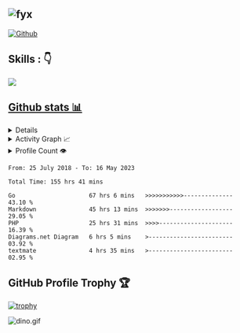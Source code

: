 <!-- ## ![[Typing SVG](https://readme-typing-svg.demolab.com?font=Silkscreen&size=16&pause=500&color=D83B7D&background=14132100&width=435&lines=%F0%9F%98%84+Hi+there%2C+I'm+fanyixuan%2C+Welcome~~+%F0%9F%91%8B;I+will+try+my+best%EF%BC%8Cto+be+the+best.;I+%E2%9D%A4+Open+Source)](https://git.io/typing-svg) -->
## ![fyx](https://readme-typing-svg.demolab.com/?font=Silkscreen&size=16&pause=500&color=D83B7D&background=14132100&width=435&lines=%F0%9F%98%84+Hi+there%2C+I%27m+fanyixuan%2C+Welcome~~+%F0%9F%91%8B;I+will+try+my+best%EF%BC%8Cto+be+the+best.;I+%E2%9D%A4+Open+Source)

[![Github](https://img.shields.io/github/followers/fanyixuanf?label=Follow&style=social)](https://github.com/fanyixuanf)

## Skills :  👇
<!--
<img src="https://img.shields.io/badge/HTML5-E34F26?style=for-the-badge&logo=html5&logoColor=white"/>
<img src="https://img.shields.io/badge/CSS-239120?&style=for-the-badge&logo=css3&logoColor=white"/>
<img src="https://img.shields.io/badge/JavaScript-F7DF1E?style=for-the-badge&logo=javascript&logoColor=white"/>
<img src="https://img.shields.io/badge/vuejs-%2335495e.svg?style=for-the-badge&logo=vuedotjs&logoColor=%234FC08D"/>
<img src="https://img.shields.io/badge/angular-%23DD0031.svg?style=for-the-badge&logo=angular&logoColor=white"/>
<img src="https://img.shields.io/badge/php-%23777BB4.svg?style=for-the-badge&logo=php&logoColor=white"/> 
<img src="https://img.shields.io/badge/laravel-%23FF2D20.svg?style=for-the-badge&logo=laravel&logoColor=white"/> 
<img src="https://img.shields.io/badge/go-%2300ADD8.svg?style=for-the-badge&logo=go&logoColor=white"/>
<img src="https://img.shields.io/badge/lua-%232C2D72.svg?style=for-the-badge&logo=lua&logoColor=white"/>
<img src="https://img.shields.io/badge/mysql-%2300f.svg?style=for-the-badge&logo=mysql&logoColor=white"/>
<img src="https://img.shields.io/badge/redis-%23DD0031.svg?style=for-the-badge&logo=redis&logoColor=white"/>
<img src="https://img.shields.io/badge/MariaDB-003545?style=for-the-badge&logo=mariadb&logoColor=white"/>
<img src="https://img.shields.io/badge/markdown-%23000000.svg?style=for-the-badge&logo=markdown&logoColor=white"/>
<img src="https://img.shields.io/badge/kubernetes-%23326ce5.svg?style=for-the-badge&logo=kubernetes&logoColor=white"/>
<img src="https://img.shields.io/badge/docker-%230db7ed.svg?style=for-the-badge&logo=docker&logoColor=white"/>
<img src="https://img.shields.io/badge/-selenium-%43B02A?style=for-the-badge&logo=selenium&logoColor=white"/>
<img src="https://img.shields.io/badge/git-%23F05033.svg?style=for-the-badge&logo=git&logoColor=white"/>
<img src="https://img.shields.io/badge/-ElasticSearch-005571?style=for-the-badge&logo=elasticsearch"/>
<img src="https://img.shields.io/badge/Postman-FF6C37?style=for-the-badge&logo=postman&logoColor=white"/>
<img src="https://img.shields.io/badge/nginx-%23009639.svg?style=for-the-badge&logo=nginx&logoColor=white"/>
<img src="https://img.shields.io/badge/Rabbitmq-FF6600?style=for-the-badge&logo=rabbitmq&logoColor=white"/>
-->
<p align="left">
  <a href="https://skillicons.dev">
    <img src="https://skillicons.dev/icons?i=git,docker,angular,azure,bash,css,docker,electron,github,gitlab,go,html,js,jquery,laravel,linux,lua,md,mongodb,mysql,nginx,nodejs,php,py,redis,selenium,ts,unity,vscode,vue,vim,webpack,bootstrap," />
<!--     <img style="margin-left:0px" height="48" width="48" src="https://raw.githubusercontent.com/fanyixuanf/fanyixuanf/master/icons/xampp.svg">
    <img style="margin-left:4px" height="48" width="48" src="https://raw.githubusercontent.com/fanyixuanf/fanyixuanf/master/icons/Alfred.svg">
    <img style="margin-left:4px" height="48" width="48" src="https://raw.githubusercontent.com/fanyixuanf/fanyixuanf/master/icons/AmazonS3.svg">
    <img style="margin-left:4px" height="48" width="48" src="https://raw.githubusercontent.com/fanyixuanf/fanyixuanf/master/icons/Baidu.svg">
    <img style="margin-left:4px" height="48" width="48" src="https://raw.githubusercontent.com/fanyixuanf/fanyixuanf/master/icons/MariaDB.svg">
    <img style="margin-left:4px" height="48" width="48" src="https://raw.githubusercontent.com/fanyixuanf/fanyixuanf/master/icons/RabbitMQ.svg">
    <img style="margin-left:4px" height="48" width="48" src="https://raw.githubusercontent.com/fanyixuanf/fanyixuanf/master/icons/RocketMQ.svg">
    <img style="margin-left:4px" height="48" width="48" src="https://raw.githubusercontent.com/fanyixuanf/fanyixuanf/master/icons/Zhihu.svg">
  </a>  -->
</p>

## Github stats 📊

<details> 
  <summary>GitHub Profile Stats 💻</summary>
  <br/>
    <a href="https://github-profile-summary-cards.vercel.app"><img src="https://github-profile-summary-cards.vercel.app/api/cards/profile-details?username=fanyixuanf&theme=radical" alt=""></a>
    <a href="https://github-profile-summary-cards.vercel.app"><img alt="fanyixuan's Top Languages" src="https://github-readme-stats.vercel.app/api/top-langs/?username=fanyixuanf&hide=html&theme=radical"/></a>
    <a href="https://github-profile-summary-cards.vercel.app"><img src="https://github-readme-stats.vercel.app/api?username=fanyixuanf&show_icons=true&count_private=true&line_height=40&theme=radical" alt=""></a>
  <br/>
</details>

<details>
  <summary>Activity Graph 📈</summary>
  <br/>
<a href="https://activity-graph.herokuapp.com/graph"><img alt="fanyixuan's Activity Graph" src="https://github-readme-activity-graph.cyclic.app/graph?username=fanyixuanf&theme=synthwave-84" /></a>
</details>

<details>
  <summary>Profile Count 👁️</summary>
  <br/>
  <img src="https://profile-counter.glitch.me/{fanyixuanf}/count.svg">
</details>

<!--START_SECTION:waka-->

```text
From: 25 July 2018 - To: 16 May 2023

Total Time: 155 hrs 41 mins

Go                     67 hrs 6 mins   >>>>>>>>>>>--------------   43.10 %
Markdown               45 hrs 13 mins  >>>>>>>------------------   29.05 %
PHP                    25 hrs 31 mins  >>>>---------------------   16.39 %
Diagrams.net Diagram   6 hrs 5 mins    >------------------------   03.92 %
textmate               4 hrs 35 mins   >------------------------   02.95 %
```

<!--END_SECTION:waka-->


## GitHub Profile Trophy 🏆
[![trophy](https://github-profile-trophy.vercel.app/?username=fanyixuanf&row=1&margin-w=15&theme=radical)](https://github.com/ryo-ma/github-profile-trophy)

<img data-target="animated-image.replacedImage" alt="dino.gif" class="AnimatedImagePlayer-animatedImage" src="https://github.com/saadeghi/saadeghi/raw/master/dino.gif" style="display: block; opacity: 1;">
 



[comment]: <> (<a href="https://git.io/typing-svg"><img src="https://readme-typing-svg.demolab.com?font=Silkscreen&size=16&pause=500&color=D83B7D&background=14132100&width=435&lines=%F0%9F%98%84+Hi+there%2C+I'm+fanyixuan%2C+Welcome~~+%F0%9F%91%8B;I+will+try+my+best%EF%BC%8Cto+be+the+best.;I+%E2%9D%A4+Open+Source" alt="Typing SVG" /></a>)
